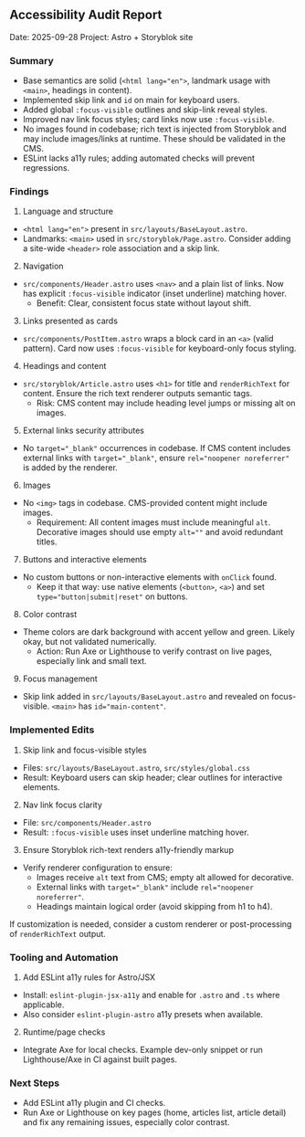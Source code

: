## Accessibility Audit Report

Date: 2025-09-28
Project: Astro + Storyblok site

### Summary

- Base semantics are solid (`<html lang="en">`, landmark usage with `<main>`, headings in content).
- Implemented skip link and `id` on main for keyboard users.
- Added global `:focus-visible` outlines and skip-link reveal styles.
- Improved nav link focus styles; card links now use `:focus-visible`.
- No images found in codebase; rich text is injected from Storyblok and may include images/links at runtime. These should be validated in the CMS.
- ESLint lacks a11y rules; adding automated checks will prevent regressions.

### Findings

1. Language and structure

- `<html lang="en">` present in `src/layouts/BaseLayout.astro`.
- Landmarks: `<main>` used in `src/storyblok/Page.astro`. Consider adding a site-wide `<header>` role association and a skip link.

2. Navigation

- `src/components/Header.astro` uses `<nav>` and a plain list of links. Now has explicit `:focus-visible` indicator (inset underline) matching hover.
  - Benefit: Clear, consistent focus state without layout shift.

3. Links presented as cards

- `src/components/PostItem.astro` wraps a block card in an `<a>` (valid pattern). Card now uses `:focus-visible` for keyboard-only focus styling.

4. Headings and content

- `src/storyblok/Article.astro` uses `<h1>` for title and `renderRichText` for content. Ensure the rich text renderer outputs semantic tags.
  - Risk: CMS content may include heading level jumps or missing alt on images.

5. External links security attributes

- No `target="_blank"` occurrences in codebase. If CMS content includes external links with `target="_blank"`, ensure `rel="noopener noreferrer"` is added by the renderer.

6. Images

- No `<img>` tags in codebase. CMS-provided content might include images.
  - Requirement: All content images must include meaningful `alt`. Decorative images should use empty `alt=""` and avoid redundant titles.

7. Buttons and interactive elements

- No custom buttons or non-interactive elements with `onClick` found.
  - Keep it that way: use native elements (`<button>`, `<a>`) and set `type="button|submit|reset"` on buttons.

8. Color contrast

- Theme colors are dark background with accent yellow and green. Likely okay, but not validated numerically.
  - Action: Run Axe or Lighthouse to verify contrast on live pages, especially link and small text.

9. Focus management

- Skip link added in `src/layouts/BaseLayout.astro` and revealed on focus-visible. `<main>` has `id="main-content"`.

### Implemented Edits

1. Skip link and focus-visible styles

- Files: `src/layouts/BaseLayout.astro`, `src/styles/global.css`
- Result: Keyboard users can skip header; clear outlines for interactive elements.

2. Nav link focus clarity

- File: `src/components/Header.astro`
- Result: `:focus-visible` uses inset underline matching hover.

3. Ensure Storyblok rich-text renders a11y-friendly markup

- Verify renderer configuration to ensure:
  - Images receive `alt` text from CMS; empty alt allowed for decorative.
  - External links with `target="_blank"` include `rel="noopener noreferrer"`.
  - Headings maintain logical order (avoid skipping from h1 to h4).

If customization is needed, consider a custom renderer or post-processing of `renderRichText` output.

### Tooling and Automation

1. Add ESLint a11y rules for Astro/JSX

- Install: `eslint-plugin-jsx-a11y` and enable for `.astro` and `.ts` where applicable.
- Also consider `eslint-plugin-astro` a11y presets when available.

2. Runtime/page checks

- Integrate Axe for local checks. Example dev-only snippet or run Lighthouse/Axe in CI against built pages.

### Next Steps

- Add ESLint a11y plugin and CI checks.
- Run Axe or Lighthouse on key pages (home, articles list, article detail) and fix any remaining issues, especially color contrast.
